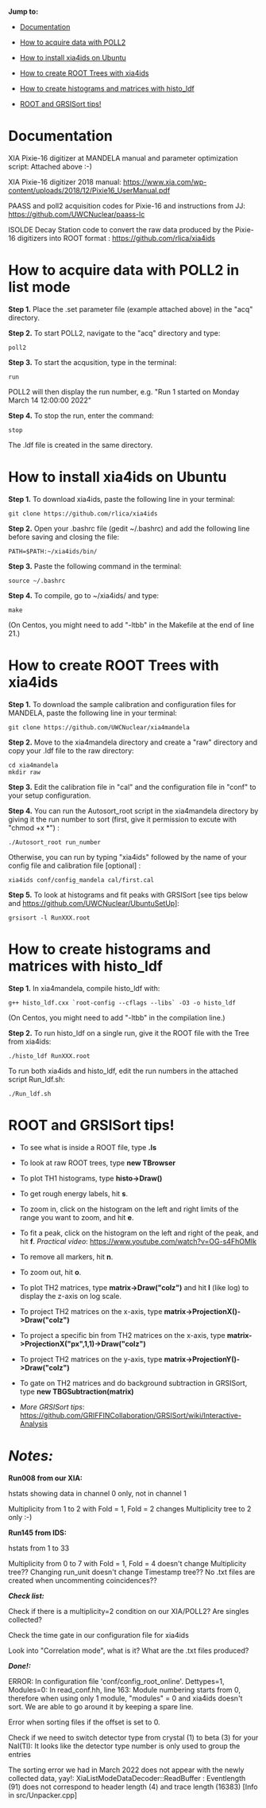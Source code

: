 **Jump to:**

- [Documentation](https://github.com/UWCNuclear/xia4mandela#documentation)

- [How to acquire data with POLL2](https://github.com/UWCNuclear/xia4mandela#how-to-acquire-data-with-poll2)

- [How to install xia4ids on Ubuntu](https://github.com/UWCNuclear/xia4mandela#how-to-install-xia4ids-on-ubuntu)

- [How to create ROOT Trees with xia4ids](https://github.com/UWCNuclear/xia4mandela#how-to-create-ROOT-trees-with-xia4ids)

- [How to create histograms and matrices with histo_ldf](https://github.com/UWCNuclear/xia4mandela#how-to-create-histograms-andmatrices-with-histo_ldf)

- [ROOT and GRSISort tips!](https://github.com/UWCNuclear/xia4mandela#ROOT-and-GRSISort-tips)

# Documentation

XIA Pixie-16 digitizer at MANDELA manual and parameter optimization script: Attached above :-)

XIA Pixie-16 digitizer 2018 manual: https://www.xia.com/wp-content/uploads/2018/12/Pixie16_UserManual.pdf

PAASS and poll2 acquisition codes for Pixie-16 and instructions from JJ: https://github.com/UWCNuclear/paass-lc

ISOLDE Decay Station code to convert the raw data produced by the Pixie-16 digitizers into ROOT format : https://github.com/rlica/xia4ids

#  How to acquire data with POLL2 in list mode

**Step 1.** Place the .set parameter file (example attached above) in the "acq" directory.

**Step 2.** To start POLL2, navigate to the "acq" directory and type:

    poll2
   
**Step 3.** To start the acqusition, type in the terminal:

    run

POLL2 will then display the run number, e.g. "Run 1 started on Monday March 14 12:00:00 2022"

**Step 4.** To stop the run, enter the command:

    stop
    
The .ldf file is created in the same directory.    
      
# How to install xia4ids on Ubuntu

**Step 1.**	To download xia4ids, paste the following line in your terminal:

    git clone https://github.com/rlica/xia4ids
    
**Step 2.**	Open your .bashrc file (gedit ~/.bashrc) and add the following line before saving and closing the file:

    PATH=$PATH:~/xia4ids/bin/

**Step 3.**	Paste the following command in the terminal:

    source ~/.bashrc

**Step 4.**	To compile, go to ~/xia4ids/ and type:

    make
    
(On Centos, you might need to add "-ltbb" in the Makefile at the end of line 21.)
   
# How to create ROOT Trees with xia4ids

**Step 1.** To download the sample calibration and configuration files for MANDELA, paste the following line in your terminal:

    git clone https://github.com/UWCNuclear/xia4mandela

**Step 2.**	Move to the xia4mandela directory and create a "raw" directory and copy your .ldf file to the raw directory:

    cd xia4mandela
    mkdir raw

**Step 3.**	Edit the calibration file in "cal" and the configuration file in "conf" to your setup configuration.

**Step 4.**	You can run the Autosort_root script in the xia4mandela directory by giving it the run number to sort (first, give it permission to excute with "chmod +x *") : 

    ./Autosort_root run_number
    
Otherwise, you can run by typing "xia4ids" followed by the name of your config file and calibration file [optional] :

    xia4ids conf/config_mandela cal/first.cal

**Step 5.**	To look at histograms and fit peaks with GRSISort [see tips below and https://github.com/UWCNuclear/UbuntuSetUp]:

    grsisort -l RunXXX.root
    

# How to create histograms and matrices with histo_ldf

**Step 1.** In xia4mandela, compile histo_ldf with:

    g++ histo_ldf.cxx `root-config --cflags --libs` -O3 -o histo_ldf

(On Centos, you might need to add "-ltbb" in the compilation line.)

**Step 2.** To run histo_ldf on a single run, give it the ROOT file with the Tree from xia4ids:

    ./histo_ldf RunXXX.root

To run both xia4ids and histo_ldf, edit the run numbers in the attached script Run_ldf.sh:

    ./Run_ldf.sh

# ROOT and GRSISort tips!

- To see what is inside a ROOT file, type **.ls**
- To look at raw ROOT trees, type **new TBrowser**

- To plot TH1 histograms, type **histo->Draw()**
- To get rough energy labels, hit **s**.
- To zoom in, click on the histogram on the left and right limits of the range you want to zoom, and hit **e**.
- To fit a peak, click on the histogram on the left and right of the peak, and hit **f**. *Practical video*: https://www.youtube.com/watch?v=OG-s4FhOMIk
- To remove all markers, hit **n**.
- To zoom out, hit **o**.

- To plot TH2 matrices, type **matrix->Draw("colz")** and hit **l** (like log) to display the z-axis on log scale.
- To project TH2 matrices on the x-axis, type **matrix->ProjectionX()->Draw("colz")**
- To project a specific bin from TH2 matrices on the x-axis, type **matrix->ProjectionX("px",1,1)->Draw("colz")**
- To project TH2 matrices on the y-axis, type **matrix->ProjectionY()->Draw("colz")**
- To gate on TH2 matrices and do background subtraction in GRSISort, type **new TBGSubtraction(matrix)**

- *More GRSISort tips*: https://github.com/GRIFFINCollaboration/GRSISort/wiki/Interactive-Analysis


# ***Notes:***

**Run008 from our XIA:**

hstats showing data in channel 0 only, not in channel 1

Multiplicity from 1 to 2 with Fold = 1, Fold = 2 changes Multiplicity tree to 2 only :-)

**Run145 from IDS:**

hstats from 1 to 33

Multiplicity from 0 to 7 with Fold = 1, Fold = 4 doesn't change Multiplicity tree?? Changing run_unit doesn't change Timestamp tree?? No .txt files are created when uncommenting coincidences??

***Check list:***

Check if there is a multiplicity=2 condition on our XIA/POLL2? Are singles collected?

Check the time gate in our configuration file for xia4ids 

Look into "Correlation mode", what is it? What are the .txt files produced?

***Done!:***

ERROR: In configuration file 'conf/config_root_online'. Dettypes=1, Modules=0: In read_conf.hh, line 163: Module numbering starts from 0, therefore when using only 1 module, "modules" = 0 and xia4ids doesn't sort. We are able to go around it by keeping a spare line.

Error when sorting files if the offset is set to 0.

Check if we need to switch detector type from crystal (1) to beta (3) for your NaI(Tl): It looks like the detector type number is only used to group the entries

The sorting error we had in March 2022 does not appear with the newly collected data, yay!: XiaListModeDataDecoder::ReadBuffer : Eventlength (91) does not correspond to header length (4) and trace length (16383) [Info in src/Unpacker.cpp]


